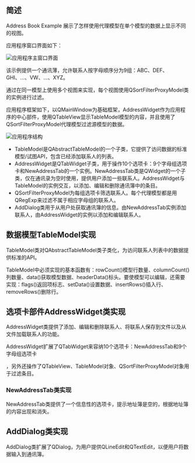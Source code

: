## 简述

Address Book Example 展示了怎样使用代理模型在单个模型的数据上显示不同的视图。

应用程序窗口界面如下：

![应用程序主窗口界面](https://gitee.com/Innern/typroa-pictures/raw/master/img/应用程序主窗口界面.png)


该示例提供一个通讯薄，允许联系人按字母顺序分为9组：ABC、DEF、GHI、...、VW、...、XYZ。

通过在同一模型上使用多个视图来实现，每个视图使用QSortFilterProxyModel类的实例进行过滤。

应用程序框架如下，以QMainWindow为基础框架，AddressWidget作为应用程序的中心部件，使用QTableView显示TableModel模型的内容，并且使用了QSortFilterProxyModel代理模型过滤源模型的数据。

![应用程序结构](https://gitee.com/Innern/typroa-pictures/raw/master/img/应用程序结构.png)


* TableModel是QAbstractTableModel的一个子类，它提供了访问数据的标准模型/试图API，包含已经添加联系人的列表。
* AddressWidget是QTabWidget子类，用于操作10个选项卡：9个字母组选项卡和NewAddressTab的一个实例。NewAddressTab类是QWidget的一个子类，仅在通讯录为空时使用，提供用户添加一些联系人。AddressWidget与TableModel的实例交互，以添加、编辑和删除通讯簿中的条目。
* QSortFilterProxyModel为每组选项卡筛选联系人。每个代理模型都是用QRegExp来过滤不属于相应字母组的联系人。
* AddDialog类用于从用户处获取通讯簿的信息。由NewAddressTab实例添加联系人，由AddressWidget的实例以添加和编辑联系人。
## 数据模型TableModel实现

TableModel类对QAbstractTableModel类子类化，为访问联系人列表中的数据提供标准的API。

TableModel中必须实现的基本函数有：rowCount()模型行数量、columnCount()列数量、data()获取模型数据、headerData()标头。要使模型可以编辑，还需要实现：flags()返回项标志、setData()设置数据、insertRows()插入行、removeRows()删除行。

## 选项卡部件AddressWidget类实现

AddressWidget类提供了添加、编辑和删除联系人、将联系人保存到文件以及从文件加载联系人的功能。

AddressWidget扩展了QTabWidget来容纳10个选项卡：NewAddressTab和9个字母组选项卡

，另外还操作了QTableView、TableModel对象、QSortFilterProxyModel对象用于过滤条目。

### NewAddressTab类实现

NewAddressTab类提供了一个信息性的选项卡，提示地址簿是空的，根据地址簿的内容出现和消失。

## AddDialog类实现

AddDialog类扩展了QDialog，为用户提供QLineEdit和QTextEdit，以便用户将数据输入到通讯簿。

